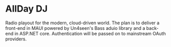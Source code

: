 # AllDay DJ

Radio playout for the modern, cloud-driven world. The plan is to deliver a front-end in MAUI powered by Un4seen's Bass aduio library and a back-end in ASP.NET core. Authentication will be passed on to mainstream OAuth providers.